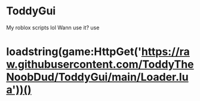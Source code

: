 # ToddyGui
My roblox scripts lol
Wann use it? use
# loadstring(game:HttpGet('https://raw.githubusercontent.com/ToddyTheNoobDud/ToddyGui/main/Loader.lua'))()
